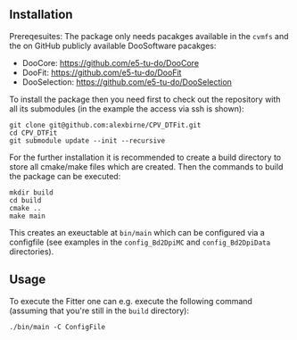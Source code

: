 ## Installation

Prereqesuites:
The package only needs pacakges available in the `cvmfs` and the on GitHub publicly available DooSoftware pacakges:

 * DooCore: https://github.com/e5-tu-do/DooCore
 * DooFit: https://github.com/e5-tu-do/DooFit
 * DooSelection: https://github.com/e5-tu-do/DooSelection

To install the package then you need first to check out the repository with all its submodules (in the example the access via ssh is shown):

```
git clone git@github.com:alexbirne/CPV_DTFit.git
cd CPV_DTFit
git submodule update --init --recursive
```

For the further installation it is recommended to create a build directory to store all cmake/make files which are created. Then the commands to build the package can be executed:

```
mkdir build
cd build
cmake ..
make main
```

This creates an exeuctable at `bin/main` which can be configured via a configfile (see examples in the `config_Bd2DpiMC` and `config_Bd2DpiData` directories).

## Usage

To execute the Fitter one can e.g. execute the following command (assuming that you're still in the `build` directory):

```
./bin/main -C ConfigFile
```
